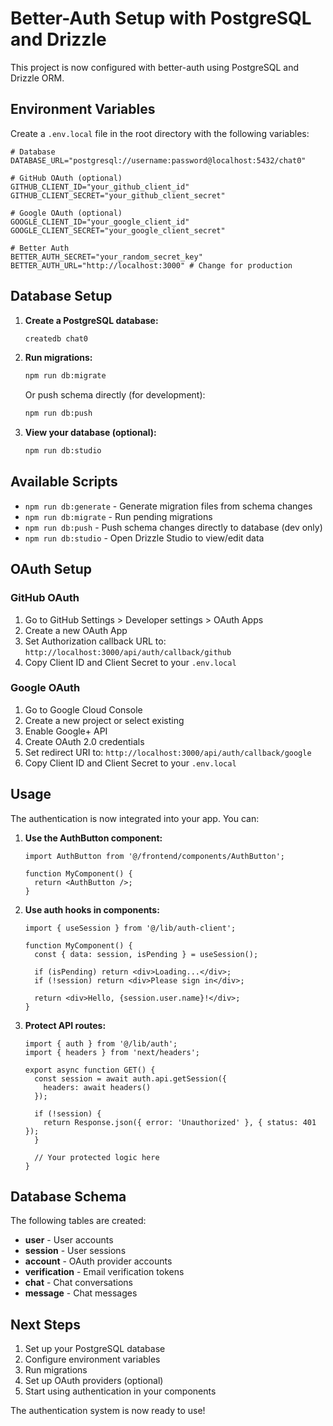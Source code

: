 # Better-Auth Setup with PostgreSQL and Drizzle

This project is now configured with better-auth using PostgreSQL and Drizzle ORM.

## Environment Variables

Create a `.env.local` file in the root directory with the following variables:

```env
# Database
DATABASE_URL="postgresql://username:password@localhost:5432/chat0"

# GitHub OAuth (optional)
GITHUB_CLIENT_ID="your_github_client_id"
GITHUB_CLIENT_SECRET="your_github_client_secret"

# Google OAuth (optional)
GOOGLE_CLIENT_ID="your_google_client_id"
GOOGLE_CLIENT_SECRET="your_google_client_secret"

# Better Auth
BETTER_AUTH_SECRET="your_random_secret_key"
BETTER_AUTH_URL="http://localhost:3000" # Change for production
```

## Database Setup

1. **Create a PostgreSQL database:**
   ```bash
   createdb chat0
   ```

2. **Run migrations:**
   ```bash
   npm run db:migrate
   ```

   Or push schema directly (for development):
   ```bash
   npm run db:push
   ```

3. **View your database (optional):**
   ```bash
   npm run db:studio
   ```

## Available Scripts

- `npm run db:generate` - Generate migration files from schema changes
- `npm run db:migrate` - Run pending migrations
- `npm run db:push` - Push schema changes directly to database (dev only)
- `npm run db:studio` - Open Drizzle Studio to view/edit data

## OAuth Setup

### GitHub OAuth
1. Go to GitHub Settings > Developer settings > OAuth Apps
2. Create a new OAuth App
3. Set Authorization callback URL to: `http://localhost:3000/api/auth/callback/github`
4. Copy Client ID and Client Secret to your `.env.local`

### Google OAuth
1. Go to Google Cloud Console
2. Create a new project or select existing
3. Enable Google+ API
4. Create OAuth 2.0 credentials
5. Set redirect URI to: `http://localhost:3000/api/auth/callback/google`
6. Copy Client ID and Client Secret to your `.env.local`

## Usage

The authentication is now integrated into your app. You can:

1. **Use the AuthButton component:**
   ```tsx
   import AuthButton from '@/frontend/components/AuthButton';
   
   function MyComponent() {
     return <AuthButton />;
   }
   ```

2. **Use auth hooks in components:**
   ```tsx
   import { useSession } from '@/lib/auth-client';
   
   function MyComponent() {
     const { data: session, isPending } = useSession();
     
     if (isPending) return <div>Loading...</div>;
     if (!session) return <div>Please sign in</div>;
     
     return <div>Hello, {session.user.name}!</div>;
   }
   ```

3. **Protect API routes:**
   ```tsx
   import { auth } from '@/lib/auth';
   import { headers } from 'next/headers';
   
   export async function GET() {
     const session = await auth.api.getSession({
       headers: await headers()
     });
     
     if (!session) {
       return Response.json({ error: 'Unauthorized' }, { status: 401 });
     }
     
     // Your protected logic here
   }
   ```

## Database Schema

The following tables are created:

- **user** - User accounts
- **session** - User sessions
- **account** - OAuth provider accounts
- **verification** - Email verification tokens
- **chat** - Chat conversations
- **message** - Chat messages

## Next Steps

1. Set up your PostgreSQL database
2. Configure environment variables
3. Run migrations
4. Set up OAuth providers (optional)
5. Start using authentication in your components

The authentication system is now ready to use! 